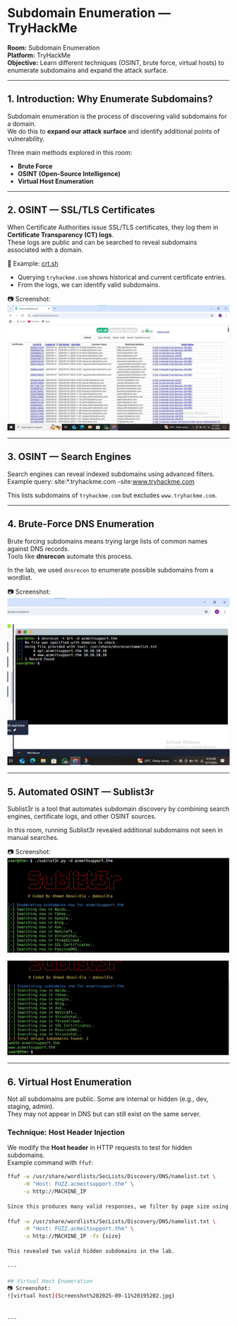 # Subdomain Enumeration — TryHackMe

**Room:** Subdomain Enumeration  
**Platform:** TryHackMe  
**Objective:** Learn different techniques (OSINT, brute force, virtual hosts) to enumerate subdomains and expand the attack surface.

---

## 1. Introduction: Why Enumerate Subdomains?
Subdomain enumeration is the process of discovering valid subdomains for a domain.  
We do this to **expand our attack surface** and identify additional points of vulnerability.  

Three main methods explored in this room:  
- **Brute Force**  
- **OSINT (Open-Source Intelligence)**  
- **Virtual Host Enumeration**  

---

## 2. OSINT — SSL/TLS Certificates
When Certificate Authorities issue SSL/TLS certificates, they log them in **Certificate Transparency (CT) logs**.  
These logs are public and can be searched to reveal subdomains associated with a domain.  

🔗 Example: [crt.sh](https://crt.sh)  
- Querying `tryhackme.com` shows historical and current certificate entries.  
- From the logs, we can identify valid subdomains.  

📷 Screenshot:  
![crt.sh search](Screenshot%202025-09-17%20041658.jpg)

---

## 3. OSINT — Search Engines
Search engines can reveal indexed subdomains using advanced filters.  
Example query:
site:*.tryhackme.com -site:www.tryhackme.com

This lists subdomains of `tryhackme.com` but excludes `www.tryhackme.com`.  

---

## 4. Brute-Force DNS Enumeration
Brute forcing subdomains means trying large lists of common names against DNS records.  
Tools like **dnsrecon** automate this process.  

In the lab, we used `dnsrecon` to enumerate possible subdomains from a wordlist.  

📷 Screenshot:  
![dnsrecon brute force](Screenshot%202025-09-17%20041901.jpg)

---

## 5. Automated OSINT — Sublist3r
Sublist3r is a tool that automates subdomain discovery by combining search engines, certificate logs, and other OSINT sources.  

In this room, running Sublist3r revealed additional subdomains not seen in manual searches.  

📷 Screenshot:  
![Sublist3r results](Screenshot%202025-09-17%20042031.jpg)

![Sublist3r results](Screenshot%202025-09-17%20042109.jpg)

---

## 6. Virtual Host Enumeration
Not all subdomains are public. Some are internal or hidden (e.g., dev, staging, admin).  
They may not appear in DNS but can still exist on the same server.  

### Technique: Host Header Injection
We modify the **Host header** in HTTP requests to test for hidden subdomains.  
Example command with `ffuf`:
```bash
ffuf -w /usr/share/wordlists/SecLists/Discovery/DNS/namelist.txt \
     -H "Host: FUZZ.acmeitsupport.thm" \
     -u http://MACHINE_IP

Since this produces many valid responses, we filter by page size using the -fs switch:

ffuf -w /usr/share/wordlists/SecLists/Discovery/DNS/namelist.txt \
     -H "Host: FUZZ.acmeitsupport.thm" \
     -u http://MACHINE_IP -fs {size}

This revealed two valid hidden subdomains in the lab.

---

## Virtual Host Enumeration
📷 Screenshot:  
![virtual host](Screenshot%202025-09-11%20195202.jpg)


---
